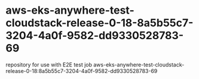 # aws-eks-anywhere-test-cloudstack-release-0-18-8a5b55c7-3204-4a0f-9582-dd9330528783-69
repository for use with E2E test job aws-eks-anywhere-test-cloudstack-release-0-18:8a5b55c7-3204-4a0f-9582-dd9330528783-69
